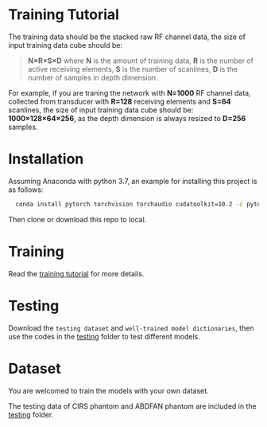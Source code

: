 # Training Tutorial

The training data should be the stacked raw RF channel data, the size of input training data cube should be: 
> **N×R×S×D**
where **N** is the amount of training data, **R** is the number of active receiving elements, **S** is the number of scanlines, **D** is the number of samples in depth dimension.

For example, if you are traning the network with **N=1000** RF channel data, collected from transducer with **R=128** receiving elements and **S=64** scanlines, the size of input training data cube should be: **1000×128×64×256**, as the depth dimension is always resized to **D=256** samples.




# Installation

Assuming Anaconda with python 3.7, an example for installing this project is as follows:
``` Bash
  conda install pytorch torchvision torchaudio cudatoolkit=10.2 -c pytorch
```
Then clone or download this repo to local.

# Training

Read the [training tutorial]() for more details.

# Testing

Download the `testing dataset` and `well-trained model dictionaries`, then use the codes in the [testing](https://github.com/PickleJerry/Flexible_Array_DNN/tree/main/testing) folder to test different models.

# Dataset

You are welcomed to train the models with your own dataset.

The testing data of CIRS phantom and ABDFAN phantom are included in the [testing](https://github.com/PickleJerry/Flexible_Array_DNN/tree/main/testing) folder.
